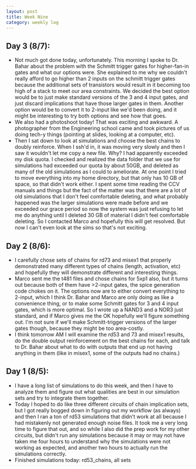 ```yaml
---
layout: post 
title: Week Nine
category: weekly log
---
```


## Day 3 (8/7):
  + Not much got done today, unfortunately. This morning I spoke to Dr. Bahar about the
  problem with the Schmitt trigger gates for higher-fan-in gates and what our options were.
  She explained to me why we couldn't really afford to go higher than 2 inputs on the schmitt
  trigger gates because the additional sets of transistors would result in it becoming too high 
  of a stack to meet our area constraints. We decided the best option would be to just
  make standard versions of the 3 and 4 input gates, and just discard implications that have
  those larger gates in them. Another option would be to convert it to 2-input like we'd been
  doing, and it might be interesting to try both options and see how that goes.
  + We also had a photoshoot today! That was exciting and awkward. A photographer from the Engineering
  school came and took pictures of us doing tech-y things (pointing at slides, looking at a computer, etc).
  + Then I sat down to look at simulations and choose the best chains to doubly reinforce.
  When I ssh'd in, it was moving very slowly and then I saw it wouldn't let me copy a new file. Why?
  I had apparently exceeded my disk quota. I checked and realized the data folder that we use for
  simulations had exceeded our quota by about 50GB, and deleted as many of the old simulations as I could
  to ameliorate. At one point I tried to move everything into my home directory, but that only has 
  10 GB of space, so that didn't work either. I spent some time reading the CCV manuals and things
  but the fact of the matter was that there are a lot of old simulations that I don't feel comfortable 
  deleting, and what probably happened was the larger simulations were made before and we exceeded
  our grace period so now the system was just refusing to let me do anything until I deleted 30 GB of
  material I didn't feel comfortable deleting. So I contacted Marco and hopefully this will get resolved.
  But now I can't even look at the sims so that's not exciting.

## Day 2 (8/6):
  + I carefully chose sets of chains for rd73 and misex1 that properly demonstrated
  many different types of chains (length, activation, etc) and hopefully they will
  demonstrate different and interesting things.
  + Marco sent me the t481 files and chose chains for 5xp1 also, but it turns out
  because both of them have >2-input gates, the spice generation code chokes on it.
  The options now are to either convert everything to 2-input, which I think Dr. Bahar
  and Marco are only doing as like a convenience thing, or to make some Schmitt gates
  for 3 and 4 input gates, which is more optimal. So I wrote up a NAND3 and a NOR3 just
  standard, and if Marco gives me the OK hopefully we'll figure something out. I'm not
  sure if we'll make Schmitt-trigger versions of the larger gates though, because 
  they might be too area-costly.
  + I think tomorrow AM I will examine the rd53 and 73 and misex1 results, do the
  double output reinforcement on the best chains for each, and talk to Dr. Bahar about
  what to do with outputs that end up not having anything in them (like in misex1, some
  of the outputs had no chains.)

## Day 1 (8/5):
  + I have a long list of simulations to do this week, and then I have to analyze them
  and figure out what qualities are best in our simulation sets and try to integrate
  them together.
  + Today I hoped to do like three different circuits of chain implication sets, but
  I got really bogged down in figuring out my workflow (as always) and then I ran a 
  ton of rd53 simulations that didn't work at all because I had mistakenly not generated
  enough noise files. It took me a very long time to figure that out, and so while
  I also did the prep work for my other circuits, but didn't run any simulations because
  it may or may not have taken me four hours to understand why the simulations were not
  working as expected, and another two hours to actually run the simulations correctly.
  + Finished simulations today: rd53_chains, all sets


<!--
Day 1 (8/5):

first, do misex1 and t481 and 5xp1 ref and noimps
then get their chains

+ rd53_chains_sc1 - chains 1
  - rd53_chains_sc1b - double reinforcement at output
+ rd53_chains_sc2 - chains 2
  - rd53_chains_sc2a - distance=1 suppression
  - rd53_chains_sc2b - double reinforcement at output
+ rd53_chains_sc3 - chains 3
  - rd53_chains_sc3a - distance=1 suppression
  - rd53_chains_sc3b - double reinforcement at output
+ rd53_fault_sc1 - low fault implicant
  - rd53_fault_sc1a - distance=1 suppression
  - rd53_fault_sc1b - double reinforcement at output
+ rd53_fault_sc2 - high fault implicand
  - rd53_fault_sc2a - distance=1 suppression
  - rd53_fault_sc2b - double reinforcement at output
+ rd53_fault_sc3 - high activation probability
  - rd53_fault_sc3a - distance=1 suppression
  - rd53_fault_sc3b - double reinforcement at output
+ rd53_fault_sc4 - LF + HF
  - rd53_fault_sc4a - distance=1 suppression
  - rd53_fault_sc4b - double reinforcement at output
+ rd53_fault_sc5 - LF + HA
  - rd53_fault_sc5a - distance=1 suppression
  - rd53_fault_sc5b - double reinforcement at output
+ rd53_fault_sc6 - HF + HA
  - rd53_fault_sc6a - distance=1 suppression
  - rd53_fault_sc6b - double reinforcement at output
+ rd53_fault_sc7 - LF + HF + HA
  - rd53_fault_sc7a - distance=1 suppression
  - rd53_fault_sc7b - double reinforcement at output


edit script to rename outputs and inputs properly
-->
